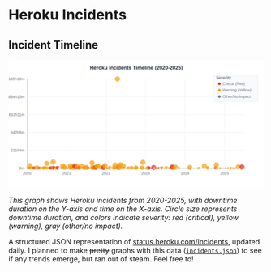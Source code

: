 # Heroku Incidents



## Incident Timeline

![Heroku Incidents Timeline](incidents.svg?sanitize=true)

*This graph shows Heroku incidents from 2020-2025, with downtime duration on the Y-axis and time on the X-axis. Circle size represents downtime duration, and colors indicate severity: red (critical), yellow (warning), gray (other/no impact).*

A structured JSON representation of [status.heroku.com/incidents](https://status.heroku.com/incidents), updated daily. I planned to make ~~pretty~~ graphs with this data ([`incidents.json`](incidents.json)) to see if any trends emerge, but ran out of steam. Feel free to!
